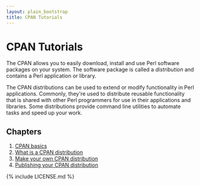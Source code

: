 ```yaml
---
layout: plain_bootstrap
title: CPAN Tutorials
---
```


# CPAN Tutorials

The CPAN allows you to easily download, install and use Perl
software packages on your system. The software package is called a
*distribution* and contains a Perl application or library.

The CPAN distributions can be used to extend or modify functionality in Perl
applications. Commonly, they're used to distribute reusable functionality that
is shared with other Perl programmers for use in their applications and
libraries.  Some distributions provide command line utilities to automate tasks
and speed up your work.

## Chapters

1. [CPAN basics](01-cpan-basics.html)
1. [What is a CPAN distribution](02-what-is-distribution.html)
1. [Make your own CPAN distribution](03-make-your-own-distribution.html)
1. [Publishing your CPAN distribution](04-publishing-your-cpan-distribution.html)

{% include LICENSE.md %}
